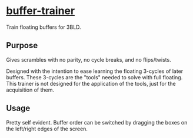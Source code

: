 # [buffer-trainer](https://elliottkobelansky.github.io/buffer-trainer/)
Train floating buffers for 3BLD.

## Purpose
Gives scrambles with no parity, no cycle breaks, and no flips/twists.

Designed with the intention to ease learning the floating 3-cycles of later buffers. These 3-cycles are the "tools" needed to solve with full floating. This trainer is not designed for the application of the tools, just for the acquisition of them.


## Usage

Pretty self evident. Buffer order can be switched by dragging the boxes on the left/right edges of the screen.
